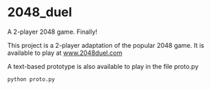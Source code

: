 # 2048_duel
A 2-player 2048 game. Finally!

This project is a 2-player adaptation of the popular 2048 game. It is available to play at www.2048duel.com

A text-based prototype is also available to play in the file proto.py
```python
python proto.py
```
